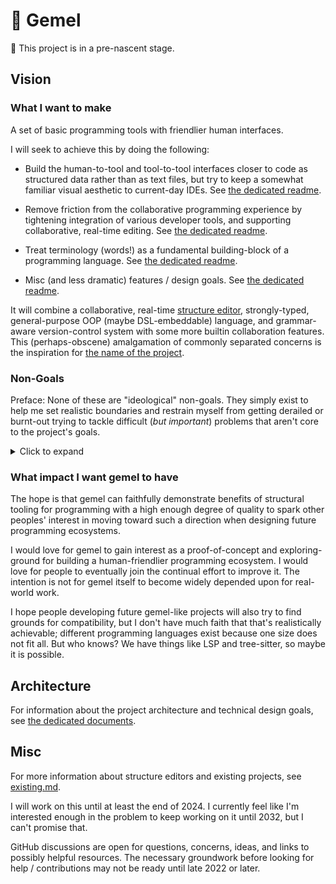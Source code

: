 # 🌳 Gemel

🚧 This project is in a pre-nascent stage.

## Vision

### What I want to make

A set of basic programming tools with friendlier human interfaces.

I will seek to achieve this by doing the following:

- Build the human-to-tool and tool-to-tool interfaces closer to code as structured data rather than as text files, but try to keep a somewhat familiar visual aesthetic to current-day IDEs. See [the dedicated readme](doc/design/core-goals/01-ast.md).

- Remove friction from the collaborative programming experience by tightening integration of various developer tools, and supporting collaborative, real-time editing. See [the dedicated readme](doc/design/core-goals/02-collaboration.md).

- Treat terminology (words!) as a fundamental building-block of a programming language. See [the dedicated readme](doc/design/core-goals/03-words.md).

- Misc (and less dramatic) features / design goals. See [the dedicated readme](doc/design/core-goals/04-non-dramatic.md).

It will combine a collaborative, real-time [structure editor](https://wikipedia.org/wiki/Structure_editor), strongly-typed, general-purpose OOP (maybe DSL-embeddable) language, and grammar-aware version-control system with some more builtin collaboration features. This (perhaps-obscene) amalgamation of commonly separated concerns is the inspiration for [the name of the project](https://wikipedia.org/wiki/Inosculation).

### Non-Goals

Preface: None of these are "ideological" non-goals. They simply exist to help me set realistic boundaries and restrain myself from getting derailed or burnt-out trying to tackle difficult (_but important_) problems that aren't core to the project's goals.

<details>
<summary>Click to expand</summary>

- Getting it "right" every step of the way.
- Compatibility with any existing languages, editors, VCS, or collaborative platforms.
  - Our current-day programming languages, IDEs, VCS, and collaboration platforms will probably not be able to adopt any of these ideas, and any mechanism created to allow them to do so will probably require adding significant complexity. The same goes for the reverse direction of interoperability.
- Runtime performance of code made with gemel (_not_ gemel itself).
- Providing any core libraries.
- Implementing grammars/mechanisms for fancy things like inter-process communication, async/coroutines, SIMD, etc.
- Supporting a keyboard-less application interface.
- Backward compatibility.
- FFI support (may be possible, but it isn't a goal).
- Any kind of self-hosting.
</details>

### What impact I want gemel to have

The hope is that gemel can faithfully demonstrate benefits of structural tooling for programming with a high enough degree of quality to spark other peoples' interest in moving toward such a direction when designing future programming ecosystems.

I would love for gemel to gain interest as a proof-of-concept and exploring-ground for building a human-friendlier programming ecosystem. I would love for people to eventually join the continual effort to improve it. The intention is not for gemel itself to become widely depended upon for real-world work.

I hope people developing future gemel-like projects will also try to find grounds for compatibility, but I don't have much faith that that's realistically achievable; different programming languages exist because one size does not fit all. But who knows? We have things like LSP and tree-sitter, so maybe it is possible.

## Architecture

For information about the project architecture and technical design goals, see [the dedicated documents](doc/design/architecture/readme.md).

## Misc

For more information about structure editors and existing projects, see [existing.md](doc/info/01-existing.md).

I will work on this until at least the end of 2024. I currently feel like I'm interested enough in the problem to keep working on it until 2032, but I can't promise that.

GitHub discussions are open for questions, concerns, ideas, and links to possibly helpful resources. The necessary groundwork before looking for help / contributions may not be ready until late 2022 or later.
